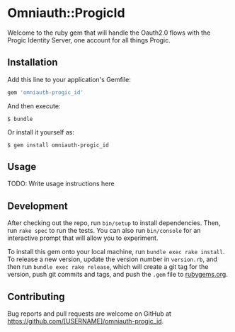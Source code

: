 # Omniauth::ProgicId

Welcome to the ruby gem that will handle the Oauth2.0 flows with the Progic Identity Server, one account for all things Progic.

## Installation

Add this line to your application's Gemfile:

```ruby
gem 'omniauth-progic_id'
```

And then execute:

    $ bundle

Or install it yourself as:

    $ gem install omniauth-progic_id

## Usage

TODO: Write usage instructions here

## Development

After checking out the repo, run `bin/setup` to install dependencies. Then, run `rake spec` to run the tests. You can also run `bin/console` for an interactive prompt that will allow you to experiment.

To install this gem onto your local machine, run `bundle exec rake install`. To release a new version, update the version number in `version.rb`, and then run `bundle exec rake release`, which will create a git tag for the version, push git commits and tags, and push the `.gem` file to [rubygems.org](https://rubygems.org).

## Contributing

Bug reports and pull requests are welcome on GitHub at https://github.com/[USERNAME]/omniauth-progic_id.
